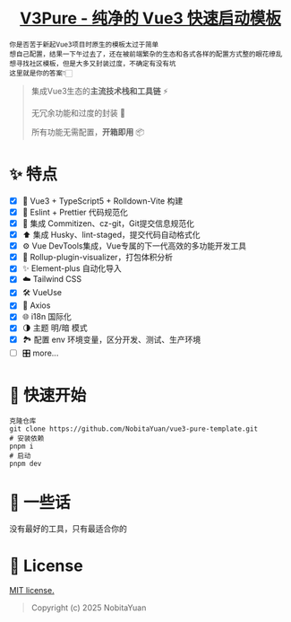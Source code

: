 <h1 align="center">
  <a href="https://github.com/NobitaYuan/vue3-pure-template" target="_blank">V3Pure - 纯净的 Vue3 快速启动模板</a>
</h1>

```
你是否苦于新起Vue3项目时原生的模板太过于简单
想自己配置，结果一下午过去了，还在被前端繁杂的生态和各式各样的配置方式整的眼花缭乱
想寻找社区模板，但是大多又封装过度，不确定有没有坑
这里就是你的答案👇🏻
```

> 集成Vue3生态的**主流技术栈和工具链** ⚡
>
> 无冗余功能和过度的封装 🔌
>
> 所有功能无需配置，**开箱即用** 📦

# ✨ 特点

-   [x] 🚀 Vue3 + TypeScript5 + Rolldown-Vite 构建
-   [x] 🎀 Eslint + Prettier 代码规范化
-   [x] 📝 集成 Commitizen、cz-git，Git提交信息规范化
-   [x] ⬆️ 集成 Husky、lint-staged，提交代码自动格式化
-   [x] ⚙️ Vue DevTools集成，Vue专属的下一代高效的多功能开发工具
-   [x] 💼 Rollup-plugin-visualizer，打包体积分析
-   [x] ✨ Element-plus 自动化导入
-   [x] ☁️ Tailwind CSS
-   [x] 🛠️ VueUse
-   [x] 🔗 Axios
-   [x] ️🌐 i18n 国际化
-   [x] 🌗 主题 明/暗 模式
-   [x] 🏞️ 配置 env 环境变量，区分开发、测试、生产环境
-   [ ] 🎛 more...

# 🚀 快速开始

```shell
克隆仓库
git clone https://github.com/NobitaYuan/vue3-pure-template.git
# 安装依赖
pnpm i
# 启动
pnpm dev
```

# 💬 一些话

没有最好的工具，只有最适合你的

# 📄 License

<a href="https://opensource.org/license/mit/" target="_blank">MIT license.</a>

> Copyright (c) 2025 NobitaYuan
